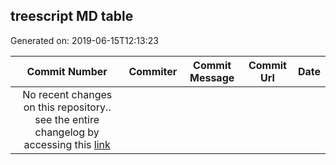 ## treescript MD table
Generated on: 2019-06-15T12:13:23

| Commit Number | Commiter | Commit Message | Commit Url | Date | 
|:-----:|:-----:|:----------------------------------:|:------:|:----:| 
| No recent changes on this repository.. see the entire changelog by accessing this [link](https://github.com/mozilla-releng/treescript) |